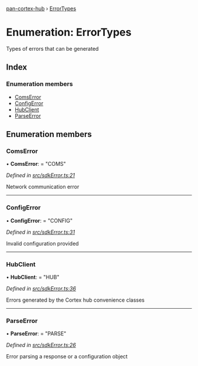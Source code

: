 [pan-cortex-hub](../README.md) › [ErrorTypes](errortypes.md)

# Enumeration: ErrorTypes

Types of errors that can be generated

## Index

### Enumeration members

* [ComsError](errortypes.md#comserror)
* [ConfigError](errortypes.md#configerror)
* [HubClient](errortypes.md#hubclient)
* [ParseError](errortypes.md#parseerror)

## Enumeration members

###  ComsError

• **ComsError**: = "COMS"

*Defined in [src/sdkError.ts:21](https://github.com/xhoms/pan-cortex-hub-nodejs/blob/8b95863/src/sdkError.ts#L21)*

Network communication error

___

###  ConfigError

• **ConfigError**: = "CONFIG"

*Defined in [src/sdkError.ts:31](https://github.com/xhoms/pan-cortex-hub-nodejs/blob/8b95863/src/sdkError.ts#L31)*

Invalid configuration provided

___

###  HubClient

• **HubClient**: = "HUB"

*Defined in [src/sdkError.ts:36](https://github.com/xhoms/pan-cortex-hub-nodejs/blob/8b95863/src/sdkError.ts#L36)*

Errors generated by the Cortex hub convenience classes

___

###  ParseError

• **ParseError**: = "PARSE"

*Defined in [src/sdkError.ts:26](https://github.com/xhoms/pan-cortex-hub-nodejs/blob/8b95863/src/sdkError.ts#L26)*

Error parsing a response or a configuration object
